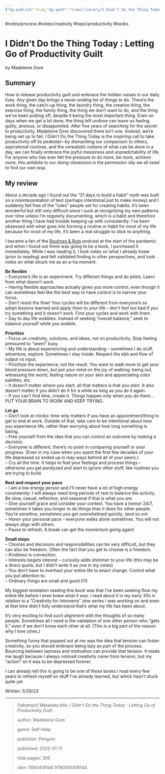 ```yaml
---
{"dg-publish":true,"dg-path":"trees/library/I Didn’t Do the Thing Today.md","permalink":"/trees/library/i-didn-t-do-the-thing-today/","created":"2024-12-14T13:03:08.680-05:00","updated":"2025-06-25T22:03:50.983-04:00"}
---
```


#notes/process #notes/creativity #topic/productivity #books
# I Didn't Do the Thing Today : Letting Go of Productivity Guilt
by Madeleine Dore
## Summary
How to release productivity guilt and embrace the hidden values in our daily lives. Any given day brings a never-ending list of things to do. There’s the work thing, the catch-up thing, the laundry thing, the creative thing, the exercise thing, the family thing, the thing we don’t want to do, and the thing we’ve been putting off, despite it being the most important thing. Even on days when we get a lot done, the thing left undone can leave us feeling guilty, anxious, or disappointed. After five years of searching for the secret to productivity, Madeleine Dore discovered there isn’t one. Instead, we’re being set up to fail. I Didn’t Do the Thing Today is the inspiring call to take productivity off its pedestal—by dismantling our comparison to others, aspirational routines, and the unrealistic notions of what can be done in a day, we can finally embrace the joyful messiness and unpredictability of life. For anyone who has ever felt the pressure to do more, be more, achieve more, this antidote to our doing-obsession is the permission slip we all need to find our own way.

## My review
About a decade ago I found out the “21 days to build a habit” myth was built on a misinterpretation of text (perhaps intentional just to make money) and I suddenly felt free of the “rules” people set for creating habits. It’s been wonderful but still very difficult since I suck at recognizing my own patterns over time unless I’m regularly documenting, which is a habit and therefore another thing I have had trouble keeping up with consistently. I’ve been obsessed with what goes into forming a routine or habit for most of my life because for most of my life, it’s been a real struggle to stick to anything.

I became a fan of the [Routines & Ruts](https://extraordinaryroutines.com/podcast) podcast at the start of the pandemic and when I found out there was going to be a book, I purchased it immediately. While I was reading it, I took notes on what I already knew (prior to reading) and felt validated finding in other perspectives, and took notes on what struck me as an a-ha moment.

**Be flexible**  
– Everyone’s life is an experiment. Try different things and do pilots. Learn from what doesn’t work.  
– Having flexible approaches actually gives you more control, even though it can sometimes feel like the best way to have control is to narrow your focus.  
– Don’t resist the flow! Your cycles will be different from everyone’s so adopt lessons learned and apply them to your life – don’t feel too bad if you try something and it doesn’t work. Find your cycles and work with them.  
– Day to day life wobbles. Instead of seeking “overall balance,” seek to balance yourself while you wobble.

**Prioritize**  
– Focus on creativity, solutions, and ideas, not on productivity. Stop feeling pressured to “seem” busy.  
– My life is about experiencing and understanding – sometimes I do stuff, adventure, explore. Sometimes I stay inside. Respect the ebb and flow of output vs input.  
– Prioritize the experience, not the result. You want to walk more to get your blood pressure down, but put your mind on the joy of walking: being out, witnessing the world, feeling nature on your skin and appreciating color palettes, etc.  
– It doesn’t matter where you start, all that matters is that you start. It also doesn’t matter if you didn’t do it for a while as long as you do it again.  
– If you can’t find time, create it. Things happen only when you do them… PUT YOUR BRAIN TO WORK AND KEEP TRYING.

**Let go**  
– Don’t look at clocks: time only matters if you have an appointment/thing to get to and at work. Outside of that, take care to be intentional about how you experience life, rather than worrying about how long something is taking.  
– Free yourself from the idea that you can control an outcome by making a decision.  
– Everyone is different, there’s no point in comparing yourself or your progress. (Even in my case when you spent the first few decades of your life depressed so ended up in may ways behind all of your peers.)  
– Cry all the time. It helps to feel your feelings and process things – otherwise you get paralyzed and start to ignore other stuff, like routines you are trying to build.

**Rest and respect your pace**  
– I am a low energy person and I’ll never have a lot of high energy consistently: I will always need long periods of rest to balance the activity. Be slow, casual, reflective, and seasonal if that is what you are.  
– Give yourself grace and consider your context. You have a tremor 24/7, sometimes it takes you longer to do things than it does for other people. You’re sensitive, sometimes you get overwhelmed quickly. (and so on)  
– Honor your personal pace – everyone walks alone sometimes. You will not always align with others.  
– Pause to refresh. A break can get the momentum going again!

**Small steps**  
– Choices and decisions and responsibilities can be very difficult, but they can also be freedom. Often the fact that you get to choose is a freedom.  
– Kindness is connection.  
– Interests begets interest – curiosity adds shimmer to your life (this may be a direct quote, but I didn’t write it as one in my notes)  
– You don’t have to overhaul your entire life to enact change. Control what you put attention to.  
– Ordinary things are small and good (!!!)

My biggest revelation reading this book was that I’ve been seeking flow my entire life before I even knew what it was. I read about it in my early 30s in relation to a “Creativity for Introverts” zine series I was working on and even at that time didn’t fully understand that’s what my life has been about.

It’s very exciting to find such alignment with the thoughts of so many people. Sometimes all I need is the validation of one other person who “gets it,” even if we don’t know each other at all. (This is a big part of the reason why I love zines.)

Something funny that popped out at me was the idea that tension can foster creativity, so you should embrace being lazy as part of the process. Bouncing between laziness and motivation can provide that tension. It made me laugh because I always noticed creativity came from tension, but my “action” on it was to be depressed forever.

I can already tell this is going to be one of those books I read every few years to refresh myself on stuff I’ve already learned, but which hasn’t stuck quite yet.

Written: 5/29/23

---

> [!abstract] Metadata
> title: *I Didn't Do the Thing Today : Letting Go of Productivity Guilt*
> 
> author: Madeleine Dore
> 
> genre: Self-Help
> 
> publisher: Penguin
> 
> published: 2022-01-11
> 
> total pages: 305
> 
> isbn: 0593419146 9780593419144
